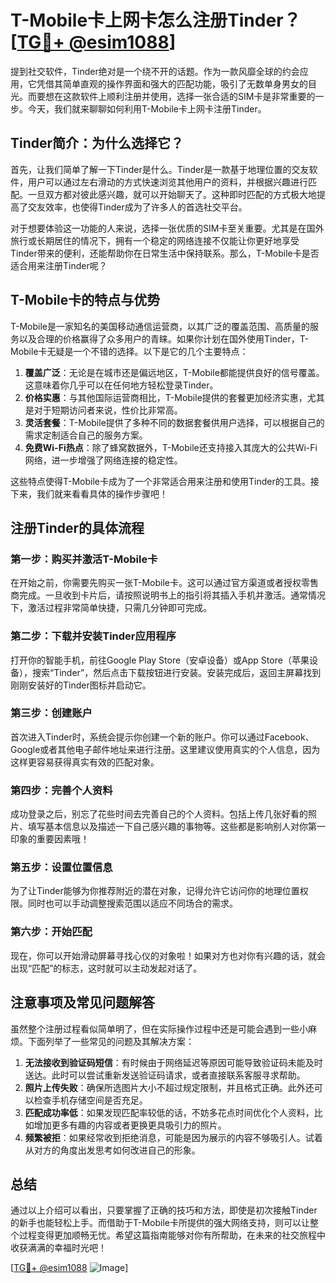 # T-Mobile卡上网卡怎么注册Tinder？[[TG💪+ @esim1088](https://t.me/s/esim1088)]

提到社交软件，Tinder绝对是一个绕不开的话题。作为一款风靡全球的约会应用，它凭借其简单直观的操作界面和强大的匹配功能，吸引了无数单身男女的目光。而要想在这款软件上顺利注册并使用，选择一张合适的SIM卡是非常重要的一步。今天，我们就来聊聊如何利用T-Mobile卡上网卡注册Tinder。

## Tinder简介：为什么选择它？

首先，让我们简单了解一下Tinder是什么。Tinder是一款基于地理位置的交友软件，用户可以通过左右滑动的方式快速浏览其他用户的资料，并根据兴趣进行匹配。一旦双方都对彼此感兴趣，就可以开始聊天了。这种即时匹配的方式极大地提高了交友效率，也使得Tinder成为了许多人的首选社交平台。

对于想要体验这一功能的人来说，选择一张优质的SIM卡至关重要。尤其是在国外旅行或长期居住的情况下，拥有一个稳定的网络连接不仅能让你更好地享受Tinder带来的便利，还能帮助你在日常生活中保持联系。那么，T-Mobile卡是否适合用来注册Tinder呢？

## T-Mobile卡的特点与优势

T-Mobile是一家知名的美国移动通信运营商，以其广泛的覆盖范围、高质量的服务以及合理的价格赢得了众多用户的青睐。如果你计划在国外使用Tinder，T-Mobile卡无疑是一个不错的选择。以下是它的几个主要特点：

1. **覆盖广泛**：无论是在城市还是偏远地区，T-Mobile都能提供良好的信号覆盖。这意味着你几乎可以在任何地方轻松登录Tinder。
2. **价格实惠**：与其他国际运营商相比，T-Mobile提供的套餐更加经济实惠，尤其是对于短期访问者来说，性价比非常高。
3. **灵活套餐**：T-Mobile提供了多种不同的数据套餐供用户选择，可以根据自己的需求定制适合自己的服务方案。
4. **免费Wi-Fi热点**：除了蜂窝数据外，T-Mobile还支持接入其庞大的公共Wi-Fi网络，进一步增强了网络连接的稳定性。

这些特点使得T-Mobile卡成为了一个非常适合用来注册和使用Tinder的工具。接下来，我们就来看看具体的操作步骤吧！

## 注册Tinder的具体流程

### 第一步：购买并激活T-Mobile卡

在开始之前，你需要先购买一张T-Mobile卡。这可以通过官方渠道或者授权零售商完成。一旦收到卡片后，请按照说明书上的指引将其插入手机并激活。通常情况下，激活过程非常简单快捷，只需几分钟即可完成。

### 第二步：下载并安装Tinder应用程序

打开你的智能手机，前往Google Play Store（安卓设备）或App Store（苹果设备），搜索“Tinder”，然后点击下载按钮进行安装。安装完成后，返回主屏幕找到刚刚安装好的Tinder图标并启动它。

### 第三步：创建账户

首次进入Tinder时，系统会提示你创建一个新的账户。你可以通过Facebook、Google或者其他电子邮件地址来进行注册。这里建议使用真实的个人信息，因为这样更容易获得真实有效的匹配对象。

### 第四步：完善个人资料

成功登录之后，别忘了花些时间去完善自己的个人资料。包括上传几张好看的照片、填写基本信息以及描述一下自己感兴趣的事物等。这些都是影响别人对你第一印象的重要因素哦！

### 第五步：设置位置信息

为了让Tinder能够为你推荐附近的潜在对象，记得允许它访问你的地理位置权限。同时也可以手动调整搜索范围以适应不同场合的需求。

### 第六步：开始匹配

现在，你可以开始滑动屏幕寻找心仪的对象啦！如果对方也对你有兴趣的话，就会出现“匹配”的标志，这时就可以主动发起对话了。

## 注意事项及常见问题解答

虽然整个注册过程看似简单明了，但在实际操作过程中还是可能会遇到一些小麻烦。下面列举了一些常见的问题及其解决方案：

1. **无法接收到验证码短信**：有时候由于网络延迟等原因可能导致验证码未能及时送达。此时可以尝试重新发送验证码请求，或者直接联系客服寻求帮助。
2. **照片上传失败**：确保所选图片大小不超过规定限制，并且格式正确。此外还可以检查手机存储空间是否充足。
3. **匹配成功率低**：如果发现匹配率较低的话，不妨多花点时间优化个人资料，比如增加更多有趣的内容或者更换更具吸引力的照片。
4. **频繁被拒**：如果经常收到拒绝消息，可能是因为展示的内容不够吸引人。试着从对方的角度出发思考如何改进自己的形象。

## 总结

通过以上介绍可以看出，只要掌握了正确的技巧和方法，即使是初次接触Tinder的新手也能轻松上手。而借助于T-Mobile卡所提供的强大网络支持，则可以让整个过程变得更加顺畅无忧。希望这篇指南能够对你有所帮助，在未来的社交旅程中收获满满的幸福时光吧！

[[TG💪+ @esim1088](https://t.me/s/esim1088) ![Image](https://i.postimg.cc/4NQfJmqS/Snipaste-2025-05-13-00-14-12.png)]